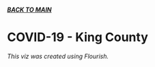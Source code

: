 ##### [**BACK TO MAIN**](https://gmccloskey13.github.io/mccloskey-portfolio/)

# COVID-19 - King County 

_This viz was created using Flourish._

<div class="flourish-embed flourish-chart" data-src="visualisation/5255806"><script src="https://public.flourish.studio/resources/embed.js"></script></div>
